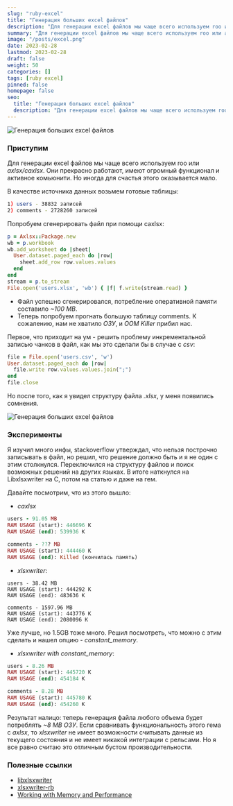 ```yaml
---
slug: "ruby-excel"
title: "Генерация больших excel файлов"
description: "Для генерации excel файлов мы чаще всего используем roo или axlsx/caxlsx. Они прекрасно работают, имеют огромный функционал и активное комьюнити. Но иногда для счастья этого оказывается мало."
summary: "Для генерации excel файлов мы чаще всего используем roo или axlsx/caxlsx. Они прекрасно работают, имеют огромный функционал и активное комьюнити. Но иногда для счастья этого оказывается мало."
image: "/posts/excel.png"
date: 2023-02-28
lastmod: 2023-02-28
draft: false
weight: 50
categories: []
tags: [ruby excel]
pinned: false
homepage: false
seo:
  title: "Генерация больших excel файлов"
  description: "Для генерации excel файлов мы чаще всего используем roo или axlsx/caxlsx. Они прекрасно работают, имеют огромный функционал и активное комьюнити. Но иногда для счастья этого оказывается мало."
---
```


![Генерация больших excel файлов](/posts/excel.png "Генерация больших excel файлов")

### Приступим
Для генерации excel файлов мы чаще всего используем roo или _axlsx/caxlsx_. Они прекрасно работают, имеют огромный функционал и активное комьюнити. Но иногда для счастья этого оказывается мало.

В качестве источника данных возьмем готовые таблицы: 
```sh
1) users - 38832 записей
2) comments - 2728260 записей
```

Попробуем сгенерировать файл при помощи caxlsx:
```ruby
p = Axlsx::Package.new
wb = p.workbook
wb.add_worksheet do |sheet|
  User.dataset.paged_each do |row|
    sheet.add_row row.values.values
  end
end
stream = p.to_stream
File.open('users.xlsx', 'wb') { |f| f.write(stream.read) }
```
- Файл успешно сгенерировался, потребление оперативной памяти составило _~100 MB_. 
- Теперь попробуем прогнать большую таблицу comments. К сожалению, нам не хватило _ОЗУ_, и _OOM Killer_ прибил нас. 

Первое, что приходит на ум - решить проблему инкрементальной записью чанков в файл, как мы это сделали бы в случае с _csv_:
```ruby
file = File.open('users.csv', 'w')
User.dataset.paged_each do |row|
  file.write row.values.values.join(";")
end
file.close
```
Но после того, как я увидел структуру файла _.xlsx_, у меня появились сомнения.

![Генерация больших excel файлов](/posts/excel-1.jpg "Генерация больших excel файлов")

### Эксперименты

Я изучил много инфы, stackoverflow утверждал, что нельзя построчно записывать в файл, но решил, что решение должно быть и я не один с этим столкнулся. 
Переключился на структуру файлов и поиск возможных решений на других языках. В итоге наткнулся на Libxlsxwriter на С, потом на статью и даже на гем.

Давайте посмотрим, что из этого вышло:

- _caxlsx_
```ruby
users - 91.05 MB
RAM USAGE (start): 446696 K
RAM USAGE (end): 539936 K

comments - ??? MB
RAM USAGE (start): 444460 K
RAM USAGE (end): Killed (кончилась память)
```

- _xlsxwriter_:
```
users - 38.42 MB
RAM USAGE (start): 444292 K
RAM USAGE (end): 483636 K

comments - 1597.96 MB
RAM USAGE (start): 443776 K
RAM USAGE (end): 2080096 K
```
Уже лучше, но 1.5GB тоже много. Решил посмотреть, что можно с этим сделать и нашел опцию - _constant_memory_.

- _xlsxwriter with constant_memory_:
```ruby
users - 8.26 MB
RAM USAGE (start): 445720 K
RAM USAGE (end): 454184 K

comments - 8.28 MB
RAM USAGE (start): 445780 K
RAM USAGE (end): 454260 K
```

Результат налицо: теперь генерация файла любого объема будет потреблять _~8 MB ОЗУ_. Если сравнивать функциональность этого гема с _axlsx_, то _xlsxwriter_ не имеет возможности считывать данные из текущего состояния и не имеет никакой интеграции с рельсами. Но я все равно считаю это отличным бустом производительности.

### Полезные ссылки
- [libxlsxwriter](https://github.com/jmcnamara/libxlsxwriter)
- [xlsxwriter-rb](https://github.com/gekola/xlsxwriter-rb)
- [Working with Memory and Performance](https://xlsxwriter.readthedocs.io/working_with_memory.html)
